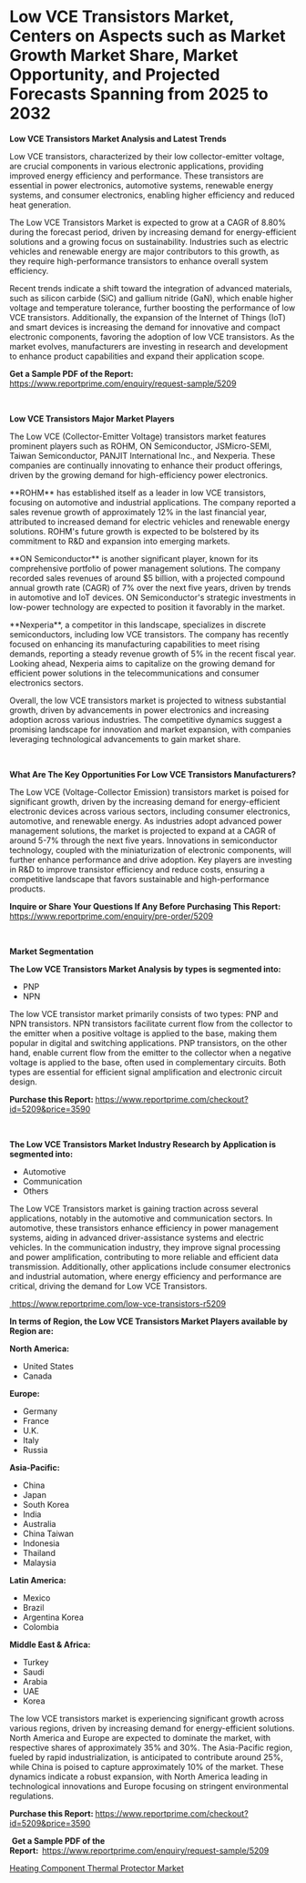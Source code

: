 <p><h1>Low VCE Transistors Market, Centers on Aspects such as Market Growth Market Share, Market Opportunity, and Projected Forecasts Spanning from 2025 to 2032</h1></p><p><strong>Low VCE Transistors Market Analysis and Latest Trends</strong></p>
<p><p>Low VCE transistors, characterized by their low collector-emitter voltage, are crucial components in various electronic applications, providing improved energy efficiency and performance. These transistors are essential in power electronics, automotive systems, renewable energy systems, and consumer electronics, enabling higher efficiency and reduced heat generation.</p><p>The Low VCE Transistors Market is expected to grow at a CAGR of 8.80% during the forecast period, driven by increasing demand for energy-efficient solutions and a growing focus on sustainability. Industries such as electric vehicles and renewable energy are major contributors to this growth, as they require high-performance transistors to enhance overall system efficiency. </p><p>Recent trends indicate a shift toward the integration of advanced materials, such as silicon carbide (SiC) and gallium nitride (GaN), which enable higher voltage and temperature tolerance, further boosting the performance of low VCE transistors. Additionally, the expansion of the Internet of Things (IoT) and smart devices is increasing the demand for innovative and compact electronic components, favoring the adoption of low VCE transistors. As the market evolves, manufacturers are investing in research and development to enhance product capabilities and expand their application scope.</p></p>
<p><strong>Get a Sample PDF of the Report:&nbsp;</strong> <a href="https://www.reportprime.com/enquiry/request-sample/5209?utm_campaign=2439&utm_medium=2&utm_source=Github&utm_content=ia&utm_term=19032025&utm_id=low-vce-transistors">https://www.reportprime.com/enquiry/request-sample/5209</a></p>
<p>&nbsp;</p>
<p><strong>Low VCE Transistors Major Market Players</strong></p>
<p><p>The Low VCE (Collector-Emitter Voltage) transistors market features prominent players such as ROHM, ON Semiconductor, JSMicro-SEMI, Taiwan Semiconductor, PANJIT International Inc., and Nexperia. These companies are continually innovating to enhance their product offerings, driven by the growing demand for high-efficiency power electronics.</p><p>**ROHM** has established itself as a leader in low VCE transistors, focusing on automotive and industrial applications. The company reported a sales revenue growth of approximately 12% in the last financial year, attributed to increased demand for electric vehicles and renewable energy solutions. ROHM's future growth is expected to be bolstered by its commitment to R&D and expansion into emerging markets.</p><p>**ON Semiconductor** is another significant player, known for its comprehensive portfolio of power management solutions. The company recorded sales revenues of around $5 billion, with a projected compound annual growth rate (CAGR) of 7% over the next five years, driven by trends in automotive and IoT devices. ON Semiconductor's strategic investments in low-power technology are expected to position it favorably in the market.</p><p>**Nexperia**, a competitor in this landscape, specializes in discrete semiconductors, including low VCE transistors. The company has recently focused on enhancing its manufacturing capabilities to meet rising demands, reporting a steady revenue growth of 5% in the recent fiscal year. Looking ahead, Nexperia aims to capitalize on the growing demand for efficient power solutions in the telecommunications and consumer electronics sectors.</p><p>Overall, the low VCE transistors market is projected to witness substantial growth, driven by advancements in power electronics and increasing adoption across various industries. The competitive dynamics suggest a promising landscape for innovation and market expansion, with companies leveraging technological advancements to gain market share.</p></p>
<p>&nbsp;</p>
<p><strong>What Are The Key Opportunities For Low VCE Transistors Manufacturers?</strong></p>
<p><p>The Low VCE (Voltage-Collector Emission) transistors market is poised for significant growth, driven by the increasing demand for energy-efficient electronic devices across various sectors, including consumer electronics, automotive, and renewable energy. As industries adopt advanced power management solutions, the market is projected to expand at a CAGR of around 5-7% through the next five years. Innovations in semiconductor technology, coupled with the miniaturization of electronic components, will further enhance performance and drive adoption. Key players are investing in R&D to improve transistor efficiency and reduce costs, ensuring a competitive landscape that favors sustainable and high-performance products.</p></p>
<p><strong>Inquire or Share Your Questions If Any Before Purchasing This Report:</strong> <a href="https://www.reportprime.com/enquiry/pre-order/5209?utm_campaign=2439&utm_medium=2&utm_source=Github&utm_content=ia&utm_term=19032025&utm_id=low-vce-transistors">https://www.reportprime.com/enquiry/pre-order/5209</a></p>
<p>&nbsp;</p>
<p><strong>Market Segmentation</strong></p>
<p><strong>The Low VCE Transistors Market Analysis by types is segmented into:</strong></p>
<p><ul><li>PNP</li><li>NPN</li></ul></p>
<p><p>The low VCE transistor market primarily consists of two types: PNP and NPN transistors. NPN transistors facilitate current flow from the collector to the emitter when a positive voltage is applied to the base, making them popular in digital and switching applications. PNP transistors, on the other hand, enable current flow from the emitter to the collector when a negative voltage is applied to the base, often used in complementary circuits. Both types are essential for efficient signal amplification and electronic circuit design.</p></p>
<p><strong>Purchase this Report:&nbsp;</strong><a href="https://www.reportprime.com/checkout?id=5209&price=3590&utm_campaign=2439&utm_medium=2&utm_source=Github&utm_content=ia&utm_term=19032025&utm_id=low-vce-transistors">https://www.reportprime.com/checkout?id=5209&price=3590</a></p>
<p>&nbsp;</p>
<p><strong>The Low VCE Transistors Market Industry Research by Application is segmented into:</strong></p>
<p><ul><li>Automotive</li><li>Communication</li><li>Others</li></ul></p>
<p><p>The Low VCE Transistors market is gaining traction across several applications, notably in the automotive and communication sectors. In automotive, these transistors enhance efficiency in power management systems, aiding in advanced driver-assistance systems and electric vehicles. In the communication industry, they improve signal processing and power amplification, contributing to more reliable and efficient data transmission. Additionally, other applications include consumer electronics and industrial automation, where energy efficiency and performance are critical, driving the demand for Low VCE Transistors.</p></p>
<p><a href="https://www.reportprime.com/low-vce-transistors-r5209?utm_campaign=2439&utm_medium=2&utm_source=Github&utm_content=ia&utm_term=19032025&utm_id=low-vce-transistors">&nbsp;https://www.reportprime.com/low-vce-transistors-r5209</a></p>
<p><strong>In terms of Region, the Low VCE Transistors Market Players available by Region are:</strong></p>
<p>
    <p> <strong> North America: </strong>
        <ul>
            <li>United States</li>
            <li>Canada</li>
        </ul>
        </p> 
    <p> <strong> Europe: </strong>
        <ul>
            <li>Germany</li>
            <li>France</li>
            <li>U.K.</li>
            <li>Italy</li>
            <li>Russia</li>
        </ul>
        </p> 
    <p> <strong> Asia-Pacific: </strong>
        <ul>
            <li>China</li>
            <li>Japan</li>
            <li>South Korea</li>
            <li>India</li>
            <li>Australia</li>
            <li>China Taiwan</li>
            <li>Indonesia</li>
            <li>Thailand</li>
            <li>Malaysia</li>
        </ul>
        </p> 
    <p> <strong> Latin America: </strong>
        <ul>
            <li>Mexico</li>
            <li>Brazil</li>
            <li>Argentina Korea</li>
            <li>Colombia</li>
        </ul>
        </p> 
    <p> <strong> Middle East & Africa: </strong>
        <ul>
            <li>Turkey</li>
            <li>Saudi</li>
            <li>Arabia</li>
            <li>UAE</li>
            <li>Korea</li>
        </ul>
    </p>
    </p>
<p><p>The low VCE transistors market is experiencing significant growth across various regions, driven by increasing demand for energy-efficient solutions. North America and Europe are expected to dominate the market, with respective shares of approximately 35% and 30%. The Asia-Pacific region, fueled by rapid industrialization, is anticipated to contribute around 25%, while China is poised to capture approximately 10% of the market. These dynamics indicate a robust expansion, with North America leading in technological innovations and Europe focusing on stringent environmental regulations.</p></p>
<p><strong>Purchase this Report: </strong><a href="https://www.reportprime.com/checkout?id=5209&price=3590&utm_campaign=2439&utm_medium=2&utm_source=Github&utm_content=ia&utm_term=19032025&utm_id=low-vce-transistors">https://www.reportprime.com/checkout?id=5209&price=3590</a></p>
<p>&nbsp;<strong>Get a Sample PDF of the Report:&nbsp;&nbsp;</strong><a href="https://www.reportprime.com/enquiry/request-sample/5209?utm_campaign=2439&utm_medium=2&utm_source=Github&utm_content=ia&utm_term=19032025&utm_id=low-vce-transistors">https://www.reportprime.com/enquiry/request-sample/5209</a></p>
<p><strong></strong></p>
<p><p><a href="https://github.com/FosterFahey91/Market-Research-Report-List-1/blob/main/heating-component-thermal-protector-market.md?utm_campaign=2439&utm_medium=2&utm_source=Github&utm_content=ia&utm_term=19032025&utm_id=low-vce-transistors">Heating Component Thermal Protector Market</a></p></p>